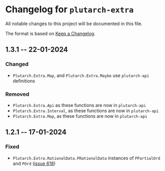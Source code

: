 # Changelog for `plutarch-extra`

All notable changes to this project will be documented in this file.

The format is based on [Keep a Changelog](https://keepachangelog.com/en/1.1.0/).

## 1.3.1 -- 22-01-2024

### Changed

* `Plutarch.Extra.Map`, and `Plutarch.Extra.Maybe` use `plutarch-api` definitions

### Removed

* `Plutarch.Extra.Api` as these functions are now in `plutarch-api`
* `Plutarch.Extra.Interval`, as these functions are now in `plutarch-api`
* `Plutarch.Extra.Map`, as these functions are now in `plutarch-api`

## 1.2.1 -- 17-01-2024

### Fixed

* `Plutarch.Extra.RationalData.PRationalData` instances of `PPartialOrd` and
  `POrd` ([issue
  618](https://github.com/Plutonomicon/plutarch-plutus/issues/618)) 
